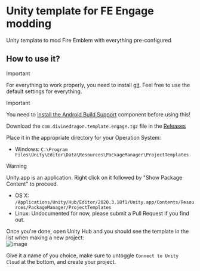 # Unity template for FE Engage modding
Unity template to mod Fire Emblem with everything pre-configured

## How to use it?
> [!IMPORTANT]
> For everything to work properly, you need to install [git](https://git-scm.com/downloads). Feel free to use the default settings for everything.

> [!IMPORTANT]
> You need to [install the Android Build Support](https://github.com/DivineDragonFanClub/Lythos/wiki/Custom-models-(Unity)#setting-up-unity) component before using this!

Download the ``com.divinedragon.template.engage.tgz`` file in the [Releases](https://github.com/DivineDragonFanClub/com.divinedragon.template/releases/latest)

Place it in the appropriate directory for your Operation System:
* Windows: ``C:\Program Files\Unity\Editor\Data\Resources\PackageManager\ProjectTemplates``
> [!WARNING]
> Unity.app is an application. Right click on it followed by "Show Package Content" to proceed.
* OS X: ``/Applications/Unity/Hub/Editor/2020.3.18f1/Unity.app/Contents/Resources/PackageManager/ProjectTemplates``
* Linux: Undocumented for now, please submit a Pull Request if you find out.

Once you're done, open Unity Hub and you should see the template in the list when making a new project:  
![image](https://github.com/DivineDragonFanClub/com.divinedragon.template/assets/18125485/64098e1b-bdc2-426f-8958-d65f96287558)

Give it a name of you choice, make sure to untoggle ``Connect to Unity Cloud`` at the bottom, and create your project.
